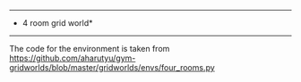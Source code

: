 *********************************************
* 4 room grid world*
*********************************************
The code for the environment is taken from https://github.com/aharutyu/gym-gridworlds/blob/master/gridworlds/envs/four_rooms.py